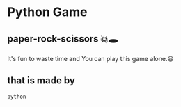 # Python Game
## paper-rock-scissors 💥🕳
It's fun to waste time and You can play this game alone.😃
## that is made by
````bash
python
````
